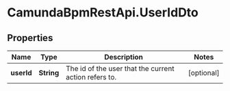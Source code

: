 # CamundaBpmRestApi.UserIdDto

## Properties

Name | Type | Description | Notes
------------ | ------------- | ------------- | -------------
**userId** | **String** | The id of the user that the current action refers to. | [optional] 


